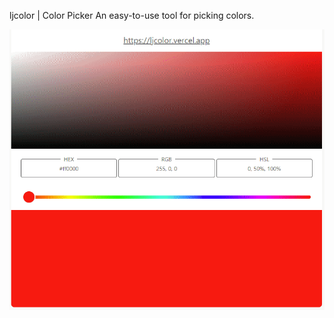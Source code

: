 ljcolor | Color Picker
An easy-to-use tool for picking colors.

![ljcolor | Color Picker](/public/demo.gif)
